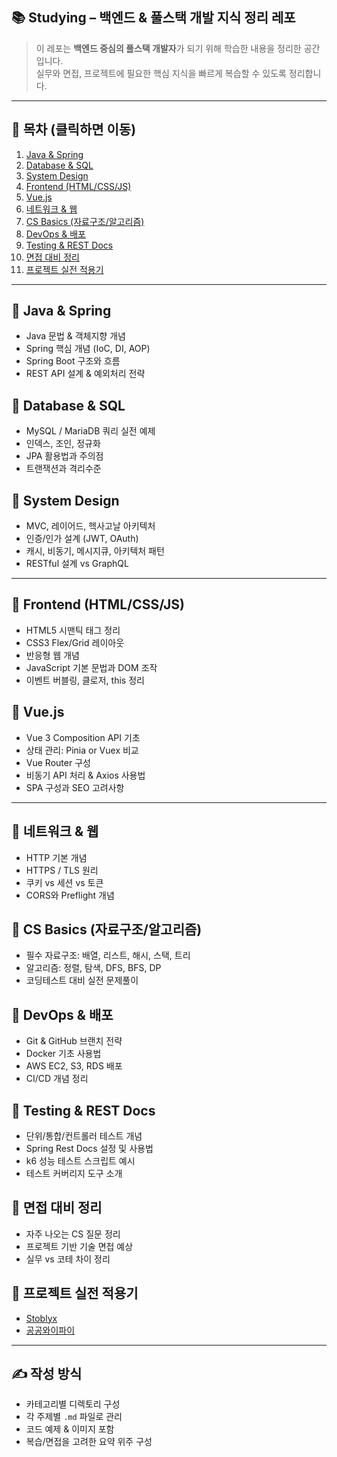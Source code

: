 ## 📚 Studying – 백엔드 & 풀스택 개발 지식 정리 레포

> 이 레포는 **백엔드 중심의 풀스택 개발자**가 되기 위해 학습한 내용을 정리한 공간입니다.  
> 실무와 면접, 프로젝트에 필요한 핵심 지식을 빠르게 복습할 수 있도록 정리합니다.

---

## 📌 목차 (클릭하면 이동)
1. [Java & Spring](#-java--spring)
2. [Database & SQL](#-database--sql)
3. [System Design](#-system-design)
4. [Frontend (HTML/CSS/JS)](#-frontend-htmlcssjs)
5. [Vue.js](#-vuejs)
6. [네트워크 & 웹](#-네트워크--웹)
7. [CS Basics (자료구조/알고리즘)](#-cs-basics-자료구조알고리즘)
8. [DevOps & 배포](#-devops--배포)
9. [Testing & REST Docs](#-testing--rest-docs)
10. [면접 대비 정리](#-면접-대비-정리)
11. [프로젝트 실전 적용기](#-프로젝트-실전-적용기)

---

## 🔶 Java & Spring
- Java 문법 & 객체지향 개념
- Spring 핵심 개념 (IoC, DI, AOP)
- Spring Boot 구조와 흐름
- REST API 설계 & 예외처리 전략

## 🔶 Database & SQL
- MySQL / MariaDB 쿼리 실전 예제
- 인덱스, 조인, 정규화
- JPA 활용법과 주의점
- 트랜잭션과 격리수준

## 🔶 System Design
- MVC, 레이어드, 헥사고날 아키텍처
- 인증/인가 설계 (JWT, OAuth)
- 캐시, 비동기, 메시지큐, 아키텍처 패턴
- RESTful 설계 vs GraphQL

---

## 🔶 Frontend (HTML/CSS/JS)
- HTML5 시맨틱 태그 정리
- CSS3 Flex/Grid 레이아웃
- 반응형 웹 개념
- JavaScript 기본 문법과 DOM 조작
- 이벤트 버블링, 클로저, this 정리

## 🔶 Vue.js
- Vue 3 Composition API 기초
- 상태 관리: Pinia or Vuex 비교
- Vue Router 구성
- 비동기 API 처리 & Axios 사용법
- SPA 구성과 SEO 고려사항

---

## 🔶 네트워크 & 웹
- HTTP 기본 개념
- HTTPS / TLS 원리
- 쿠키 vs 세션 vs 토큰
- CORS와 Preflight 개념

## 🔶 CS Basics (자료구조/알고리즘)
- 필수 자료구조: 배열, 리스트, 해시, 스택, 트리
- 알고리즘: 정렬, 탐색, DFS, BFS, DP
- 코딩테스트 대비 실전 문제풀이

## 🔶 DevOps & 배포
- Git & GitHub 브랜치 전략
- Docker 기초 사용법
- AWS EC2, S3, RDS 배포
- CI/CD 개념 정리

## 🔶 Testing & REST Docs
- 단위/통합/컨트롤러 테스트 개념
- Spring Rest Docs 설정 및 사용법
- k6 성능 테스트 스크립트 예시
- 테스트 커버리지 도구 소개

## 🔶 면접 대비 정리
- 자주 나오는 CS 질문 정리
- 프로젝트 기반 기술 면접 예상
- 실무 vs 코테 차이 정리

## 🔶 프로젝트 실전 적용기
- [Stoblyx](링크)
- [공공와이파이](링크)

---

## ✍️ 작성 방식
- 카테고리별 디렉토리 구성
- 각 주제별 `.md` 파일로 관리
- 코드 예제 & 이미지 포함
- 복습/면접을 고려한 요약 위주 구성
